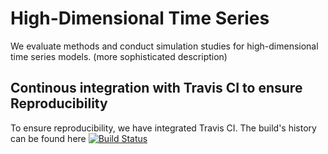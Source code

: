 # High-Dimensional Time Series
We evaluate methods and conduct simulation studies for high-dimensional time series models. (more sophisticated description) 

## Continous integration with Travis CI to ensure Reproducibility
To ensure reproducibility, we have integrated Travis CI. The build's history can be found here [![Build Status](https://travis-ci.org/HumanCapitalAnalysis/microeconometrics-course-project-manuhuth.svg?branch=master)](https://travis-ci.org/github/manuhuth/hidiTS)

